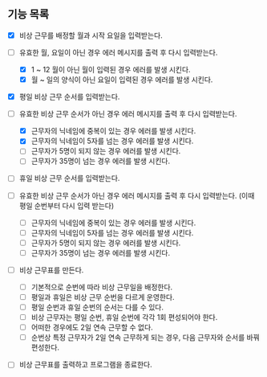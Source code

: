 ## 기능 목록

- [x] 비상 근무를 배정할 월과 시작 요일을 입력받는다.
- [ ] 유효한 월, 요일이 아닌 경우 에러 메시지를 출력 후 다시 입력받는다.

  - [x] 1 ~ 12 월이 아닌 월이 입력된 경우 에러를 발생 시킨다.
  - [x] 월 ~ 일의 양식이 아닌 요일이 입력된 경우 에러를 발생 시킨다.

- [x] 평일 비상 근무 순서를 입력받는다.
- [ ] 유효한 비상 근무 순서가 아닌 경우 에러 메시지를 출력 후 다시 입력받는다.

  - [x] 근무자의 닉네임에 중복이 있는 경우 에러를 발생 시킨다.
  - [x] 근무자의 닉네임이 5자를 넘는 경우 에러를 발생 시킨다.
  - [ ] 근무자가 5명이 되지 않는 경우 에러를 발생 시킨다.
  - [ ] 근무자가 35명이 넘는 경우 에러를 발생 시킨다.

- [ ] 휴일 비상 근무 순서를 입력받는다.
- [ ] 유효한 비상 근무 순서가 아닌 경우 에러 메시지를 출력 후 다시 입력받는다. (이때 평일 순번부터 다시 입력 받는다)

  - [ ] 근무자의 닉네임에 중복이 있는 경우 에러를 발생 시킨다.
  - [ ] 근무자의 닉네임이 5자를 넘는 경우 에러를 발생 시킨다.
  - [ ] 근무자가 5명이 되지 않는 경우 에러를 발생 시킨다.
  - [ ] 근무자가 35명이 넘는 경우 에러를 발생 시킨다.

- [ ] 비상 근무표를 만든다.
  - [ ] 기본적으로 순번에 따라 비상 근무일을 배정한다.
  - [ ] 평일과 휴일은 비상 근무 순번을 다르게 운영한다.
  - [ ] 평일 순번과 휴일 순번의 순서는 다를 수 있다.
  - [ ] 비상 근무자는 평일 순번, 휴일 순번에 각각 1회 편성되어야 한다.
  - [ ] 어떠한 경우에도 2일 연속 근무할 수 없다.
  - [ ] 순번상 특정 근무자가 2일 연속 근무하게 되는 경우, 다음 근무자와 순서를 바꿔 편성한다.
- [ ] 비상 근무표를 출력하고 프로그램을 종료한다.

